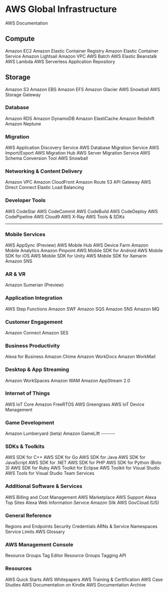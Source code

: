 # AWS Global Infrastructure

AWS Documentation

## Compute

Amazon EC2
Amazon Elastic Container Registry
Amazon Elastic Container Service
Amazon Lightsail
Amazon VPC
AWS Batch
AWS Elastic Beanstalk
AWS Lambda
AWS Serverless Application Repository

## Storage

Amazon S3
Amazon EBS
Amazon EFS
Amazon Glacier
AWS Snowball
AWS Storage Gateway

<tr><td><h3>Database</h3></td></tr>

<tr><td>Amazon RDS</td></tr>
<tr><td>Amazon DynamoDB</td></tr>
<tr><td>Amazon ElastiCache</td></tr>
<tr><td>Amazon Redshift</td></tr>
<tr><td>Amazon Neptune</td></tr>

<tr><td><h3>Migration</h3></td></tr>

<tr><td>AWS Application Discovery Service</td></tr>
<tr><td>AWS Database Migration Service</td></tr>
<tr><td>AWS Import/Export</td></tr>
<tr><td>AWS Migration Hub</td></tr>
<tr><td>AWS Server Migration Service</td></tr>
<tr><td>AWS Schema Conversion Tool</td></tr>
<tr><td>AWS Snowball</td></tr>

<tr><td><h3>Networking & Content Delivery</h3></td></tr>

<tr><td>Amazon VPC</td></tr>
<tr><td>Amazon CloudFront</td></tr>
<tr><td>Amazon Route 53</td></tr>
<tr><td>API Gateway</td></tr>
<tr><td>AWS Direct Connect</td></tr>
<tr><td>Elastic Load Balancing</td></tr>

<tr><td><h3>Developer Tools</h3></td></tr>

<tr><td>AWS CodeStar</td></tr>
<tr><td>AWS CodeCommit</td></tr>
<tr><td>AWS CodeBuild</td></tr>
<tr><td>AWS CodeDeploy</td></tr>
<tr><td>AWS CodePipeline</td></tr>
<tr><td>AWS Cloud9</td></tr>
<tr><td>AWS X-Ray</td></tr>
<tr><td>AWS Tools & SDKs</td></tr>

---

<tr><td><h3>Mobile Services</h3></td></tr>

<tr><td>AWS AppSync (Preview)</td></tr>
<tr><td>AWS Mobile Hub</td></tr>
<tr><td>AWS Device Farm</td></tr>
<tr><td>Amazon Mobile Analytics</td></tr>
<tr><td>Amazon Pinpoint</td></tr>
<tr><td>AWS Mobile SDK for Android</td></tr>
<tr><td>AWS Mobile SDK for iOS</td></tr>
<tr><td>AWS Mobile SDK for Unity</td></tr>
<tr><td>AWS Mobile SDK for Xamarin</td></tr>
<tr><td>Amazon SNS</td></tr>

<tr><td><h3>AR & VR</h3></td></tr>

<tr><td>Amazon Sumerian (Preview)</td></tr>

<tr><td><h3>Application Integration</h3></td></tr>

<tr><td>AWS Step Functions
<tr><td>Amazon SWF</td></tr>
<tr><td>Amazon SQS</td></tr>
<tr><td>Amazon SNS</td></tr>
<tr><td>Amazon MQ</td></tr>

<tr><td><h3>Customer Engagement</h3></td></tr>

<tr><td>Amazon Connect</td></tr>
<tr><td>Amazon SES</td></tr>

<tr><td><h3>Business Productivity</h3></td></tr>

<tr><td>Alexa for Business</td></tr>
<tr><td>Amazon Chime</td></tr>
<tr><td>Amazon WorkDocs</td></tr>
<tr><td>Amazon WorkMail</td></tr>

<tr><td><h3>Desktop & App Streaming</h3></td></tr>

<tr><td>Amazon WorkSpaces</td></tr>
<tr><td>Amazon WAM</td></tr>
<tr><td>Amazon AppStream 2.0</td></tr>

<tr><td><h3>Internet of Things</h3></td></tr>

<tr><td>AWS IoT Core</td></tr>
<tr><td>Amazon FreeRTOS</td></tr>
<tr><td>AWS Greengrass</td></tr>
<tr><td>AWS IoT Device Management</td></tr>

<tr><td><h3>Game Development</h3></td></tr>

<tr><td>Amazon Lumberyard (beta)</td></tr>
<tr><td>Amazon GameLift</td></tr>
-------
<tr><td><h3>SDKs & Toolkits</h3></td></tr>

<tr><td>AWS SDK for C++</td></tr>
<tr><td>AWS SDK for Go</td></tr>
<tr><td>AWS SDK for Java</td></tr>
<tr><td>AWS SDK for JavaScript</td></tr>
<tr><td>AWS SDK for .NET</td></tr>
<tr><td>AWS SDK for PHP</td></tr>
<tr><td>AWS SDK for Python (Boto 3)</td></tr>
<tr><td>AWS SDK for Ruby</td></tr>
<tr><td>AWS Toolkit for Eclipse</td></tr>
<tr><td>AWS Toolkit for Visual Studio</td></tr>
<tr><td>AWS Tools for Visual Studio Team Services</td></tr>

<tr><td><h3>Additional Software & Services</h3></td></tr>

<tr><td>AWS Billing and Cost Management</td></tr>
<tr><td>AWS Marketplace</td></tr>
<tr><td>AWS Support</td></tr>
<tr><td>Alexa Top Sites</td></tr>
<tr><td>Alexa Web Information Service</td></tr>
<tr><td>Amazon Silk</td></tr>
<tr><td>AWS GovCloud (US)</td></tr>

<tr><td><h3>General Reference</h3></td></tr>

<tr><td>Regions and Endpoints</td></tr>
<tr><td>Security Credentials</td></tr>
<tr><td>ARNs & Service Namespaces</td></tr>
<tr><td>Service Limits</td></tr>
<tr><td>AWS Glossary</td></tr>

<tr><td><h3>AWS Management Console</h3></td></tr>

<tr><td>Resource Groups</td></tr>
<tr><td>Tag Editor</td></tr>
<tr><td>Resource Groups Tagging API</td></tr>

<tr><td><h3>Resources</h3></td></tr>

<tr><td>AWS Quick Starts</td></tr>
<tr><td>AWS Whitepapers</td></tr>
<tr><td>AWS Training & Certification</td></tr>
<tr><td>AWS Case Studies</td></tr>
<tr><td>AWS Documentation on Kindle</td></tr>
<tr><td>AWS Documentation Archive</td></tr>
